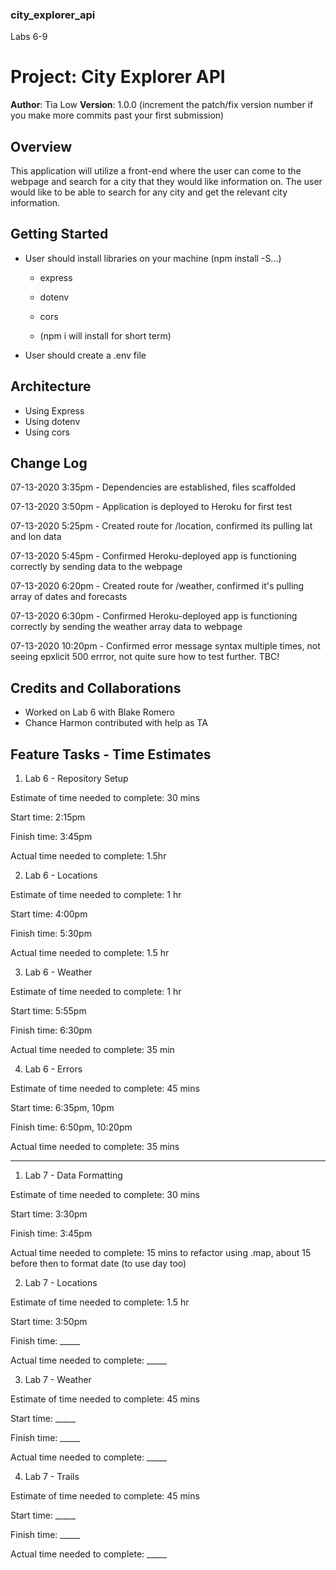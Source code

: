 ### city_explorer_api
Labs 6-9

# Project: City Explorer API

**Author**: Tia Low
**Version**: 1.0.0 (increment the patch/fix version number if you make more commits past your first submission)

## Overview
<!-- Provide a high level overview of what this application is and why you are building it, beyond the fact that it's an assignment for this class. (i.e. What's your problem domain?) -->

This application will utilize a front-end where the user can come to the webpage and search for a city that they would like information on. The user would like to be able to search for any city and get the relevant city information.

## Getting Started
<!-- What are the steps that a user must take in order to build this app on their own machine and get it running? -->

- User should install libraries on your machine (npm install -S...)
  - express
  - dotenv
  - cors

  - (npm i will install for short term)

- User should create a .env file


## Architecture
<!-- Provide a detailed description of the application design. What technologies (languages, libraries, etc) you're using, and any other relevant design information. -->
- Using Express
- Using dotenv
- Using cors

## Change Log


07-13-2020 3:35pm - Dependencies are established, files scaffolded 

07-13-2020 3:50pm - Application is deployed to Heroku for first test

07-13-2020 5:25pm - Created route for /location, confirmed its pulling lat and lon data  

07-13-2020 5:45pm - Confirmed Heroku-deployed app is functioning correctly by sending data to the webpage

07-13-2020 6:20pm - Created route for /weather, confirmed it's pulling array of dates and forecasts

07-13-2020 6:30pm - Confirmed Heroku-deployed app is functioning correctly by sending the weather array data to webpage

07-13-2020 10:20pm - Confirmed error message syntax multiple times, not seeing epxlicit 500 errror, not quite sure how to test further. TBC! 



## Credits and Collaborations

- Worked on Lab 6 with Blake Romero
- Chance Harmon contributed with help as TA 


## Feature Tasks - Time Estimates

1. Lab 6 - Repository Setup

Estimate of time needed to complete: 30 mins

Start time: 2:15pm

Finish time: 3:45pm

Actual time needed to complete: 1.5hr


2. Lab 6 - Locations

Estimate of time needed to complete: 1 hr

Start time: 4:00pm

Finish time: 5:30pm

Actual time needed to complete: 1.5 hr


3. Lab 6 - Weather

Estimate of time needed to complete: 1 hr

Start time: 5:55pm

Finish time: 6:30pm

Actual time needed to complete: 35 min


4. Lab 6 - Errors

Estimate of time needed to complete: 45 mins

Start time: 6:35pm, 10pm

Finish time: 6:50pm, 10:20pm

Actual time needed to complete: 35 mins
<hr>

1. Lab 7 - Data Formatting

Estimate of time needed to complete: 30 mins

Start time: 3:30pm

Finish time: 3:45pm

Actual time needed to complete: 15 mins to refactor using .map, about 15 before then to format date (to use day too)


2. Lab 7 - Locations

Estimate of time needed to complete: 1.5 hr

Start time: 3:50pm

Finish time: _____

Actual time needed to complete: _____


3. Lab 7 - Weather

Estimate of time needed to complete: 45 mins

Start time: _____

Finish time: _____

Actual time needed to complete: _____


4. Lab 7 - Trails

Estimate of time needed to complete: 45 mins

Start time: _____

Finish time: _____

Actual time needed to complete: _____

